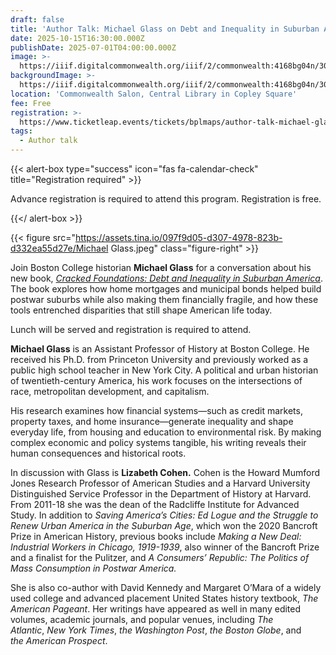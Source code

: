 ```yaml
---
draft: false
title: 'Author Talk: Michael Glass on Debt and Inequality in Suburban America'
date: 2025-10-15T16:30:00.000Z
publishDate: 2025-07-01T04:00:00.000Z
image: >-
  https://iiif.digitalcommonwealth.org/iiif/2/commonwealth:4168bg04n/306,1064,6391,4317/,2000/0/default.jpg
backgroundImage: >-
  https://iiif.digitalcommonwealth.org/iiif/2/commonwealth:4168bg04n/306,1064,6391,4317/,2000/0/default.jpg
location: 'Commonwealth Salon, Central Library in Copley Square'
fee: Free
registration: >-
  https://www.ticketleap.events/tickets/bplmaps/author-talk-michael-glass-on-debt-and-inequality-in-suburban-america
tags:
  - Author talk
---
```


{{< alert-box type="success" icon="fas fa-calendar-check" title="Registration required" >}}

Advance registration is required to attend this program. Registration is free.

{{</ alert-box >}}

{{< figure src="https://assets.tina.io/097f9d05-d307-4978-823b-d332ea55d27e/Michael Glass.jpeg" class="figure-right" >}}

Join Boston College historian **Michael Glass** for a conversation about his new book, *[Cracked Foundations: Debt and Inequality in Suburban America](https://www.pennpress.org/9781512828221/cracked-foundations/)*. The book explores how home mortgages and municipal bonds helped build postwar suburbs while also making them financially fragile, and how these tools entrenched disparities that still shape American life today.

Lunch will be served and registration is required to attend.

**Michael Glass** is an Assistant Professor of History at Boston College. He received his Ph.D. from Princeton University and previously worked as a public high school teacher in New York City. A political and urban historian of twentieth-century America, his work focuses on the intersections of race, metropolitan development, and capitalism.

His research examines how financial systems—such as credit markets, property taxes, and home insurance—generate inequality and shape everyday life, from housing and education to environmental risk. By making complex economic and policy systems tangible, his writing reveals their human consequences and historical roots.

In discussion with Glass is **Lizabeth Cohen.** Cohen is the Howard Mumford Jones Research Professor of American Studies and a Harvard University Distinguished Service Professor in the Department of History at Harvard. From 2011-18 she was the dean of the Radcliffe Institute for Advanced Study. In addition to *Saving America’s Cities: Ed Logue and the Struggle to Renew Urban America in the Suburban Age*, which won the 2020 Bancroft Prize in American History, previous books include *Making a New Deal: Industrial Workers in Chicago, 1919-1939*, also winner of the Bancroft Prize and a finalist for the Pulitzer, and *A Consumers’ Republic: The Politics of Mass Consumption in Postwar America.*

She is also co-author with David Kennedy and Margaret O’Mara of a widely used college and advanced placement United States history textbook, *The American Pageant*. Her writings have appeared as well in many edited volumes, academic journals, and popular venues, including *The Atlantic*, *New York Times*, *the Washington Post*, *the Boston Globe*, and *the American Prospect*.
